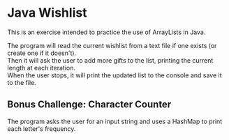 # Java Wishlist

This is an exercise intended to practice the use of ArrayLists in Java.

The program will read the current wishlist from a text file if one exists (or create one if it doesn't).  
Then it will ask the user to add more gifts to the list, printing the current length at each iteration.  
When the user stops, it will print the updated list to the console and save it to the file.

## Bonus Challenge: Character Counter

The program asks the user for an input string and uses a HashMap to print each letter's frequency.